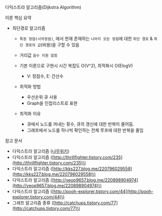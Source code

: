 다익스트라 알고리즘\(Dijkstra Algorithm\)

이론 핵심 요약

* 최단경로 알고리즘
  * `특정 정점(시작정점)`, 에서 현재 존재하는 `나머지 모든 정점`에 대한 `최단 경로` & `최단 경로의 값`\(비용\)을 구할 수 있음

  * 거리값 `음수 지원 않함`
  * 기본 이론으로 구현시 시간 복잡도 O\(V^2\), 최적화시 O\(ElogV\)
    * V: 정점수, E: 간선수
  * 최적화 방법
    * 우선순위 큐 사용
    * Graph을 인접리스트로 표현
  * 최적화 이유
    * 큐에서 노드를 꺼내는 횟수, 큐의 갱신에 대한 반복이 줄어듬.
    * 그래프에서 노드를 하나씩 확인하는 전체 루프에 대한 반복을 줄임





참고 문서

* 다익스트라 알고리즘 \([나무위키](https://namu.wiki/w/%EB%8B%A4%EC%9D%B5%EC%8A%A4%ED%8A%B8%EB%9D%BC%20%EC%95%8C%EA%B3%A0%EB%A6%AC%EC%A6%98)\)
* 다익스트라 알고리즘 \([http://thrillfighter.tistory.com/235](http://thrillfighter.tistory.com/235)\)
* 다익스트라 알고리즘 \([http://kks227.blog.me/220796029558](http://kks227.blog.me/220796029558)\)
* 다익스트라 알고리즘 \([http://yeop9657.blog.me/220898904974](http://yeop9657.blog.me/220898904974)\)
* 다익스트라 알고리즘 \([http://pooh-explorer.tistory.com/44](http://pooh-explorer.tistory.com/44)\)
* 그래프 알고리즘 종류 \([http://catchups.tistory.com/77](http://catchups.tistory.com/77)\)



